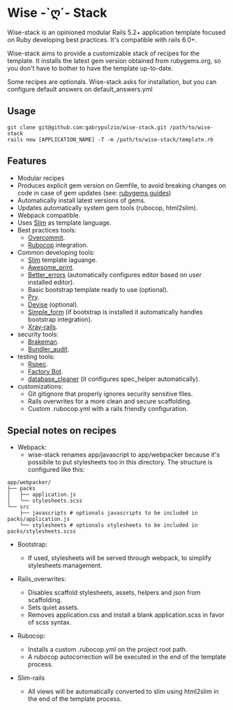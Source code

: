 # Wise -\`ღ´- Stack

Wise-stack is an opinioned modular Rails 5.2+ application template focused on Ruby developing
best practices. It's compatible with rails 6.0+.

Wise-stack aims to provide a customizable stack of recipes for the template. It installs the latest gem version obtained from rubygems.org, so you don't have to bother to have the template up-to-date.

Some recipes are optionals. Wise-stack asks for installation, but you can configure default answers on default_answers.yml

## Usage

```shell
git clone git@github.com:gabrypulzio/wise-stack.git /path/to/wise-stack
rails new [APPLICATION_NAME] -T -m /path/to/wise-stack/template.rb
```

## Features

* Modular recipes
* Produces explicit gem version on Gemfile, to avoid breaking changes on code in
case of gem updates (see: [rubygems guides](http://guides.rubygems.org/patterns/#pessimistic-version-constraint))
* Automatically install latest versions of gems.
* Updates automatically system gem tools (rubocop, html2slim).
* Webpack compatible.
* Uses [Slim](http://slim-lang.com/) as template language.
* Best practices tools:
  * [Overcommit](https://github.com/brigade/overcommit).
  * [Rubocop](https://github.com/rubocop-hq/rubocop) integration.
* Common developing tools:
  * [Slim](http://slim-lang.com/) template laguange.
  * [Awesome_print](https://github.com/awesome-print/awesome_print).
  * [Better_errors](https://github.com/charliesome/better_errors) (automatically configures editor based on user installed editor).
  * Basic bootstrap template ready to use (optional).
  * [Pry](https://github.com/pry/pry).
  * [Devise](https://github.com/plataformatec/devise) (optional).
  * [Simple_form](https://github.com/plataformatec/simple_form) (if bootstrap is installed it automatically handles bootstrap integration).
  * [Xray-rails](https://github.com/brentd/xray-rails).
* security tools:
  * [Brakeman](https://github.com/presidentbeef/brakeman).
  * [Bundler_audit](https://github.com/rubysec/bundler-audit).
* testing tools:
  * [Rspec](https://github.com/rspec/rspec).
  * [Factory Bot](https://github.com/thoughtbot/factory_bot).
  * [database_cleaner](https://github.com/DatabaseCleaner/database_cleaner) (it configures spec_helper automatically).
* customizations:
  * Git gitignore that properly ignores security sensitive files.
  * Rails overwrites for a more clean and secure scaffolding.
  * Custom .rubocop.yml with a rails friendly configuration.


## Special notes on recipes

* Webpack:
  * wise-stack renames app/javascript to app/webpacker because it's possibile to put stylesheets too in this directory. The structure is configured like this:

```
app/webpacker/
├── packs
│   ├── application.js
│   └── stylesheets.scss
└── src
    ├── javascripts # optionals javascripts to be included in packs/application.js
    └── stylesheets # optionals stylesheets to be included in packs/stylesheets.scss
```

* Bootstrap:
  * If used, stylesheets will be served through webpack, to simplify stylesheets management.

* Rails_overwrites:
  * Disables scaffold stylesheets, assets, helpers and json from scaffolding.
  * Sets quiet assets.
  * Removes application.css and install a blank application.scss in favor of scss syntax.

* Rubocop:
  * Installs a custom .rubocop.yml on the project root path.
  * A rubocop autocorrection will be executed in the end of the template process.

* Slim-rails
  * All views will be automatically converted to slim using html2slim in the end of the template process.
